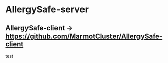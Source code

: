 # AllergySafe-server

## AllergySafe-client -> https://github.com/MarmotCluster/AllergySafe-client

test
